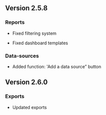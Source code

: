 
## Version 2.5.8

### Reports

* Fixed filtering system


* Fixed dashboard templates




### Data-sources

* Added function: 'Add a data source” button




## Version 2.6.0

### Exports

* Updated exports







